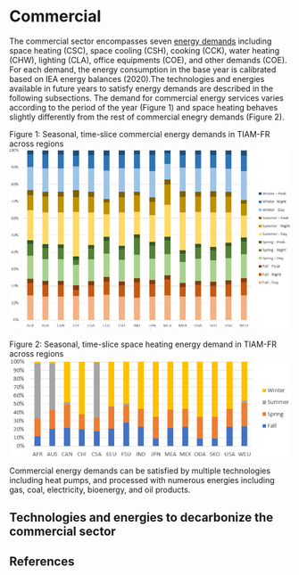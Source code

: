 # Commercial

The commercial sector encompasses seven [energy demands](demands/index.md) including space heating (CSC), space cooling (CSH), cooking (CCK), water heating (CHW), lighting (CLA), office equipments (COE), and other demands (COE). For each demand, the energy consumption in the base year is calibrated based on IEA energy balances (2020).The technologies and energies available in future years to satisfy energy demands are described in the following subsections.
The demand for commercial energy services varies according to the period of the year (Figure 1) and space heating behaves slightly differently from the rest of commercial enegry demands (Figure 2).

Figure 1: Seasonal, time-slice commercial energy demands in TIAM-FR across regions
![](commercial_comfr.png)

Figure 2: Seasonal, time-slice space heating energy demand in TIAM-FR across regions
![](space_heating_comfr.png)

Commercial energy demands can be satisfied by multiple technologies including heat pumps, and processed with numerous energies including gas, coal, electricity, bioenergy, and oil products.

## Technologies and energies to decarbonize the commercial sector

## References
